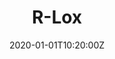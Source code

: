 ---
layout: project
title: R-Lox
description: An interpreter for the Lox learning language from Crafting Interpreters, written in Rust.
thumbnail: /projects/thumbnails/rlox.jpg
repo: https://github.com/TateKennington/Rlox
tags: Rust Theory
interactive: /projects/demos/rlox/index.html
date: 2020-01-01T10:20:00Z
---